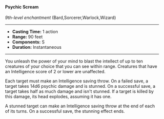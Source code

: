 #### Psychic Scream
*9th-level enchantment* (Bard,Sorcerer,Warlock,Wizard)
___
- **Casting Time:** 1 action
- **Range:** 90 feet
- **Components:** S
- **Duration:** Instantaneous
---
You unleash the power of your mind to blast the intellect of up to ten creatures of your choice that you can see within range. Creatures that have an Intelligence score of 2 or lower are unaffected.

Each target must make an Intelligence saving throw. On a failed save, a target takes 14d6 psychic damage and is stunned. On a successful save, a target takes half as much damage and isn't stunned. If a target is killed by this damage, its head explodes, assuming it has one.

A stunned target can make an Intelligence saving throw at the end of each of its turns. On a successful save, the stunning effect ends.